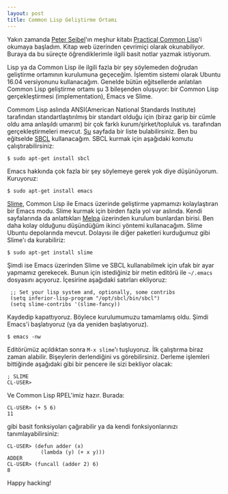 ```yaml
---
layout: post
title: Common Lisp Geliştirme Ortamı
---
```


Yakın zamanda [Peter Seibel](https://twitter.com/peterseibel)'ın meşhur kitabı [Practical Common Lisp](http://www.gigamonkeys.com/book/)'i okumaya başladım. Kitap web üzerinden çevrimiçi olarak okunabiliyor. Buraya da bu süreçte öğrendiklerimle ilgili basit notlar yazmak istiyorum.

Lisp ya da Common Lisp ile ilgili fazla bir şey söylemeden doğrudan geliştirme ortamının kurulumuna geçeceğim. İşlemtim sistemi olarak Ubuntu 16.04 versiyonunu kullanacağım. Genelde bütün eğitsellerde anlatılan Common Lisp geliştirme ortamı şu 3 bileşenden oluşuyor: bir Common Lisp gerçekleştirmesi (implementation), Emacs ve Slime. 

Commom Lisp aslında ANSI(American National Standards Institute) tarafından standartlaştırılmış bir standart olduğu için (biraz garip bir cümle oldu ama anlaşıldı umarım) bir çok farklı kurum/şirket/topluluk vs. tarafından gerçekleştirmeleri mevcut. [Şu](http://www.cliki.net/Common+Lisp+implementation) sayfada bir liste bulabilirsiniz. Ben bu eğitselde [SBCL](http://www.sbcl.org/) kullanacağım. SBCL kurmak için aşağıdaki komutu çalıştırabilirsiniz:

```
$ sudo apt-get install sbcl
```

Emacs hakkında çok fazla bir şey söylemeye gerek yok diye düşünüyorum. Kuruyoruz:

```
$ sudo apt-get install emacs
```

[Slime](https://common-lisp.net/project/slime/), Common Lisp ile Emacs üzerinde geliştirme yapmamızı kolaylaştıran bir Emacs modu. Slime kurmak için birden fazla yol var aslında. Kendi sayfalarında da anlattıkları [Melpa](https://melpa.org) üzerinden kurulum bunlardan birisi. Ben daha kolay olduğunu düşündüğüm ikinci yöntemi kullanacağım. Slime Ubuntu depolarında
mevcut. Dolayısı ile diğer paketleri kurduğumuz gibi Slime'ı da kurabiliriz:

```
$ sudo apt-get install slime
```

Şimdi ise Emacs üzerinden Slime ve SBCL kullanabilmek için ufak bir ayar yapmamız gerekecek. Bunun için istediğiniz bir metin editörü ile `~/.emacs` dosyasını açıyoruz. İçesirine aşağıdaki satırları ekliyoruz:

```
 ;; Set your lisp system and, optionally, some contribs
 (setq inferior-lisp-program "/opt/sbcl/bin/sbcl")
 (setq slime-contribs '(slime-fancy))
```

Kaydedip kapattıyoruz. Böylece kurulumumuzu tamamlamış oldu. Şimdi Emacs'i başlatıyoruz (ya da yeniden başlatıyoruz). 

```
$ emacs -nw
```

Editörümüz açıldıktan sonra `M-x slime`'ı tuşluyoruz. İlk çalıştırma biraz zaman alabilir. Bişeylerin derlendiğini vs görebilirsiniz. Derleme işlemleri bittiğinde aşağıdaki gibi bir pencere ile sizi bekliyor olacak:

```
; SLIME
CL-USER> 
```

Ve Common Lisp RPEL'imiz hazır. Burada:

```
CL-USER> (+ 5 6)
11
```

gibi basit fonksiyoları çağırabilir ya da kendi fonksiyonlarınızı tanımlayabilirsiniz:

```
CL-USER> (defun adder (x)
           (lambda (y) (+ x y)))
ADDER
CL-USER> (funcall (adder 2) 6)
8
```

Happy hacking!

